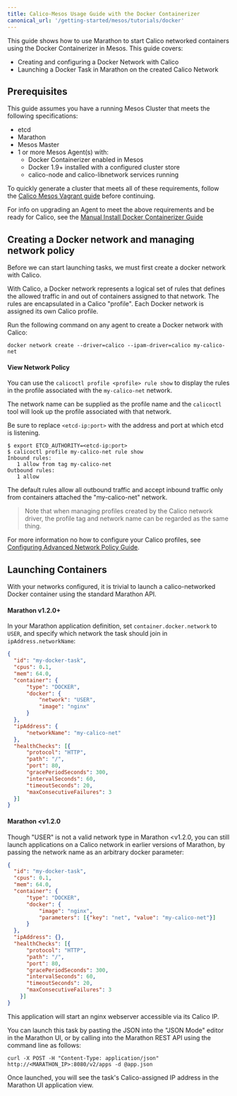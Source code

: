 ```yaml
---
title: Calico-Mesos Usage Guide with the Docker Containerizer
canonical_url: '/getting-started/mesos/tutorials/docker'
---
```


This guide shows how to use Marathon to start
Calico networked containers using the Docker
Containerizer in Mesos.  This guide covers:
-  Creating and configuring a Docker Network with Calico
-  Launching a Docker Task in Marathon on the created Calico Network

## Prerequisites
This guide assumes you have a running Mesos Cluster that meets the following specifications:

- etcd
- Marathon
- Mesos Master
- 1 or more Mesos Agent(s) with:
  - Docker Containerizer enabled in Mesos
  - Docker 1.9+ installed with a configured cluster store
  - calico-node and calico-libnetwork services running

To quickly generate a cluster that meets all of these requirements, follow the [Calico Mesos Vagrant guide]({{site.baseurl}}/{{page.version}}/getting-started/mesos/vagrant) before continuing.

For info on upgrading an Agent to meet the above requirements and be ready for Calico, see the [Manual Install Docker Containerizer Guide]({{site.baseurl}}/{{page.version}}/getting-started/mesos/installation/docker)


## Creating a Docker network and managing network policy

Before we can start launching tasks, we must first create a docker network with Calico.

With Calico, a Docker network represents a logical set of rules that defines the
allowed traffic in and out of containers assigned to that network.  The rules
are encapsulated in a Calico "profile".  Each Docker network is assigned its
own Calico profile.

Run the following command on any agent to create a Docker network with Calico:

```shell
docker network create --driver=calico --ipam-driver=calico my-calico-net
```

#### View Network Policy

You can use the `calicoctl profile <profile> rule show` to display the
rules in the profile associated with the `my-calico-net` network.

The network name can be supplied as the profile name and the `calicoctl` tool
will look up the profile associated with that network.

Be sure to replace `<etcd-ip:port>` with the address and port at which etcd
is listening.

```shell
$ export ETCD_AUTHORITY=<etcd-ip:port>
$ calicoctl profile my-calico-net rule show
Inbound rules:
   1 allow from tag my-calico-net
Outbound rules:
   1 allow
```

The default rules allow all outbound traffic and accept inbound
traffic only from containers attached the "my-calico-net" network.

> Note that when managing profiles created by the Calico network driver, the
> profile tag and network name can be regarded as the same thing.

For more information no how to configure your Calico profiles, see [Configuring Advanced Network Policy Guide]({{site.baseurl}}/{{page.version}}/getting-started/docker/tutorials/advanced-policy#configuring-the-network-policy).

## Launching Containers
With your networks configured, it is trivial to launch a calico-networked Docker container using the standard Marathon API.

#### Marathon v1.2.0+
In your Marathon application definition, set `container.docker.network` to `USER`, and specify which network the task should join in `ipAddress.networkName`:

```json
{
  "id": "my-docker-task",
  "cpus": 0.1,
  "mem": 64.0,
  "container": {
      "type": "DOCKER",
      "docker": {
          "network": "USER",
          "image": "nginx"
      }
  },
  "ipAddress": {
      "networkName": "my-calico-net"
  },
  "healthChecks": [{
      "protocol": "HTTP",
      "path": "/",
      "port": 80,
      "gracePeriodSeconds": 300,
      "intervalSeconds": 60,
      "timeoutSeconds": 20,
      "maxConsecutiveFailures": 3
  }]
}
```

#### Marathon <v1.2.0
Though "USER" is not a valid network type in Marathon <v1.2.0, you can still launch applications on a Calico network in earlier versions of Marathon, by passing the network name as an arbitrary docker parameter:

```json
{
  "id": "my-docker-task",
  "cpus": 0.1,
  "mem": 64.0,
  "container": {
      "type": "DOCKER",
      "docker": {
          "image": "nginx",
          "parameters": [{"key": "net", "value": "my-calico-net"}]
      }
  },
  "ipAddress": {},
  "healthChecks": [{
      "protocol": "HTTP",
      "path": "/",
      "port": 80,
      "gracePeriodSeconds": 300,
      "intervalSeconds": 60,
      "timeoutSeconds": 20,
      "maxConsecutiveFailures": 3
    }]
}
```

This application will start an nginx webserver accessible via its Calico IP.

You can launch this task by pasting the JSON into the "JSON Mode" editor in the Marathon UI, or by calling into the Marathon REST API
using the command line as follows:

	curl -X POST -H "Content-Type: application/json" http://<MARATHON_IP>:8080/v2/apps -d @app.json

Once launched, you will see the task's Calico-assigned IP address in the Marathon UI application view.
